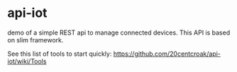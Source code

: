 # api-iot
demo of a simple REST api to manage connected devices. This API is based on slim framework.

See this list of tools to start quickly: https://github.com/20centcroak/api-iot/wiki/Tools
